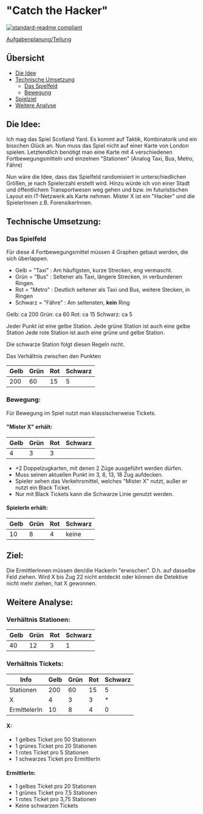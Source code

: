 # "Catch the Hacker"

[![standard-readme compliant](https://img.shields.io/badge/readme%20style-standard-brightgreen.svg?style=flat-square)](https://github.com/RichardLitt/standard-readme)

[Aufgabenplanung/Teilung](Arbeitsteilung.md)

## Übersicht

- [Die Idee](#die-idee-)
- [Technische Umsetzung](#technische-umsetzung-)
  -  [Das Spielfeld](#das-spielfeld)
  - [Bewegung](#bewegung-)
- [Spielziel](#ziel-)
- [Weitere Analyse](#weitere-analyse-)

## Die Idee:
Ich mag das Spiel Scotland Yard. Es kommt auf Taktik, Kombinatorik und ein bisschen Glück an.
Nun muss das Spiel nicht auf einer Karte von London spielen.
Letztendlich benötigt man eine Karte mit 4 verschiedenen Fortbewegungsmitteln 
und einzelnen "Stationen"
(Analog Taxi, Bus, Metro, Fähre)

Nun wäre die Idee, dass das Spielfeld randomisiert in unterschiedlichen Größen, je nach Spielerzahl erstellt wird.
Hinzu würde ich von einer Stadt und öffentlichem Transportwesen weg gehen und bzw. im futuristischen
Layout ein IT-Netzwerk als Karte nehmen. Mister X ist ein "Hacker" und die SpielerInnen z.B. ForensikerInnen.


## Technische Umsetzung:

### Das Spielfeld
Für diese 4 Fortbewegungsmittel müssen 4 Graphen gebaut werden, die sich überlappen.
- Gelb = "Taxi" : Am häufigsten, kurze Strecken, eng vermascht.
- Grün = "Bus" : Seltener als Taxi, längere Strecken, in verbundenen Ringen.
- Rot = "Metro" : Deutlich seltener als Taxi und Bus, weitere Stecken, in Ringen
- Schwarz = "Fähre" : Am seltensten, **kein** Ring

Gelb: ca 200
Grün: ca 60
Rot: ca 15
Schwarz: ca 5

Jeder Punkt ist eine gelbe Station. 
Jede grüne Station ist auch eine gelbe Station
Jede rote Station ist auch eine grüne und gelbe Station.

Die schwarze Station folgt diesen Regeln nicht.

Das Verhältnis zwischen den Punkten

| Gelb | Grün | Rot | Schwarz          |
|------|------|-----|------------------|
| 200  | 60   | 15  | 5 |


### Bewegung:
Für Bewegung im Spiel nutzt man klassischerweise Tickets. 

#### "Mister X" erhält:

| Gelb | Grün | Rot | Schwarz               |
|------|------|-----|-----------------------|
| 4    | 3    | 3   | <Anzahl SpielerInnen> |

- +2 Doppelzugkarten, mit denen 2 Züge ausgeführt werden dürfen.
- Muss seinen aktuellen Punkt im 3, 8, 13, 18 Zug aufdecken.
- Spieler sehen das Verkehrsmittel, welches "Mister X" nutzt, außer er nutzt ein Black Ticket.
- Nur mit Black Tickets kann die Schwarze Linie genutzt werden.

#### SpielerIn erhält:

| Gelb | Grün | Rot | Schwarz |
|------|------|-----|---------|
| 10   | 8    | 4   | keine   |

## Ziel: 
Die ErmittlerInnen müssen den/die HackerIn "erwischen". D.h. auf dasselbe Feld ziehen.
Wird X bis Zug 22 nicht entdeckt 
oder können die Detektive nicht mehr ziehen, hat X gewonnen.

## Weitere Analyse:
### Verhältnis Stationen:

 Gelb | Grün | Rot | Schwarz          |
|------|------|-----|------------------|
| 40  | 12   | 3  | 1 |

### Verhältnis Tickets:

| Info         | Gelb | Grün | Rot | Schwarz |
|--------------|------|------|-----|---------|
| Stationen    | 200  | 60   | 15  | 5       |
| X            | 4    | 3    | 3   | *       |
| ErmittelerIn | 10   | 8    | 4   | 0       |

#### X:
- 1 gelbes Ticket pro 50 Stationen
- 1 grünes Ticket pro 20 Stationen
- 1 rotes Ticket pro 5 Stationen
- 1 schwarzes Ticket pro ErmittlerIn

#### ErmittlerIn:
- 1 gelbes Ticket pro 20 Stationen
- 1 grünes Ticket pro 7,5 Stationen
- 1 rotes Ticket pro 3,75 Stationen
- Keine schwarzen Tickets

